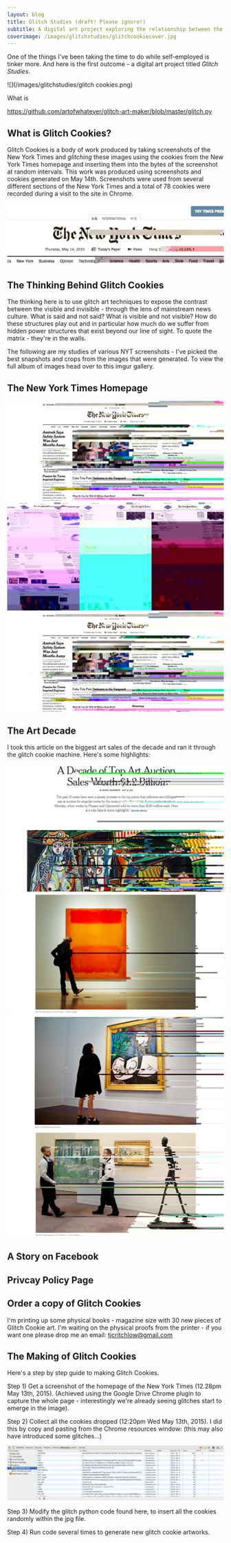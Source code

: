 ```yaml
---
layout: blog
title: Glitch Studies (draft! Please ignore!)
subtitle: A digital art project exploring the relationship between the visible and invisible in media.
coverimage: /images/glitchstudies/glitchcookiecover.jpg 
---
```


One of the things I've been taking the time to do while self-employed is tinker more. And here is the first outcome - a digital art project titled *Glitch Studies*.

![](/images/glitchstudies/glitch cookies.png)

What is 

https://github.com/artofwhatever/glitch-art-maker/blob/master/glitch.py

## What is Glitch Cookies?

Glitch Cookies is a body of work produced by taking screenshots of the New York Times and *glitching* these images using the cookies from the New York Times homepage and inserting them into the bytes of the screenshot at random intervals. This work was produced using screenshots and cookies generated on May 14th. Screenshots were used from several different sections of the New York Times and a total of 78 cookies were recorded during a visit to the site in Chrome. 

![](/images/glitchstudies/nytheadline2.gif)

## The Thinking Behind Glitch Cookies

The thinking here is to use glitch art techniques to expose the contrast between the visible and invisible - through the lens of mainstream news culture. What is said and not said? What is visible and not visible? How do these structures play out and in particular how much do we suffer from hidden power structures that exist beyond our line of sight. To quote the matrix - they're in the walls.



The following are my studies of various NYT screenshots - I've picked the best snapshots and crops from the images that were generated. To view the full album of images head over to this imgur gallery.

## The New York Times Homepage

<div class="slider">

<img src="/images/glitchstudies/glitchcookiecover.jpg" />
<img src="/images/glitchstudies/glitch cookies.png" />
<img src="/images/glitchstudies/glitchcookiecover.jpg" />

</div>

## The Art Decade

I took this article on the biggest art sales of the decade and ran it through the glitch cookie machine. Here's some highlights:

<div class="slider">

<img src="/images/glitchstudies/art0.png" />
<img src="/images/glitchstudies/art1.png" />
<img src="/images/glitchstudies/art2.png" />
<img src="/images/glitchstudies/art3.png" />

</div>


## A Story on Facebook

## Privcay Policy Page






## Order a copy of Glitch Cookies

I'm printing up some physical books - magazine size with 30 new pieces of Glitch Cookie art. I'm waiting on the physical proofs from the printer - if you want one please drop me an email: <a href="mailto:tjcritchlow@gmail.com">tjcritchlow@gmail.com</a> 

## The Making of Glitch Cookies

Here's a step by step guide to making Glitch Cookies.

Step 1) Get a screenshot of the homepage of the New York Times (12.28pm May 13th, 2015). (Achieved using the Google Drive Chrome plugin to capture the whole page - interestingly we're already seeing glitches start to emerge in the image).

Step 2) Collect all the cookies dropped (12:20pm Wed May 13th, 2015). I did this by copy and pasting from the Chrome resources window: (this may also have introduced some glitches...) 

![](/images/glitchstudies/cookies.png)

Step 3) Modify the glitch python code found here, to insert all the cookies randomly within the jpg file.

Step 4) Run code several times to generate new glitch cookie artworks.



